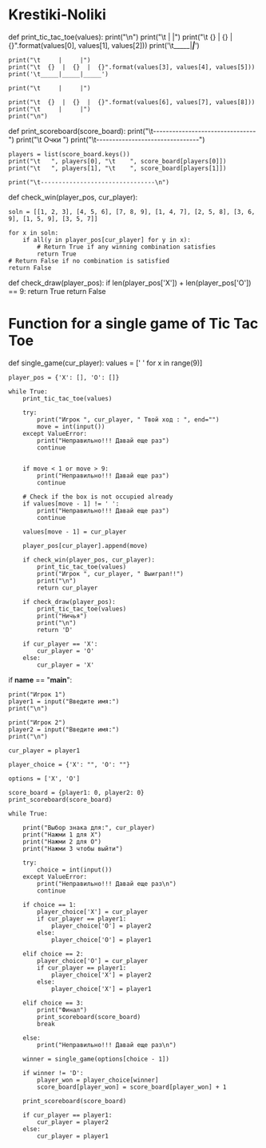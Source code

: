 # Krestiki-Noliki

def print_tic_tac_toe(values):
    print("\n")
    print("\t     |     |")
    print("\t  {}  |  {}  |  {}".format(values[0], values[1], values[2]))
    print('\t_____|_____|_____')

    print("\t     |     |")
    print("\t  {}  |  {}  |  {}".format(values[3], values[4], values[5]))
    print('\t_____|_____|_____')

    print("\t     |     |")

    print("\t  {}  |  {}  |  {}".format(values[6], values[7], values[8]))
    print("\t     |     |")
    print("\n")

def print_scoreboard(score_board):
    print("\t--------------------------------")
    print("\t              Очки              ")
    print("\t--------------------------------")

    players = list(score_board.keys())
    print("\t   ", players[0], "\t    ", score_board[players[0]])
    print("\t   ", players[1], "\t    ", score_board[players[1]])

    print("\t--------------------------------\n")

def check_win(player_pos, cur_player):

    soln = [[1, 2, 3], [4, 5, 6], [7, 8, 9], [1, 4, 7], [2, 5, 8], [3, 6, 9], [1, 5, 9], [3, 5, 7]]

    for x in soln:
        if all(y in player_pos[cur_player] for y in x):
            # Return True if any winning combination satisfies
            return True
    # Return False if no combination is satisfied
    return False

def check_draw(player_pos):
    if len(player_pos['X']) + len(player_pos['O']) == 9:
        return True
    return False


# Function for a single game of Tic Tac Toe
def single_game(cur_player):
    values = [' ' for x in range(9)]

    player_pos = {'X': [], 'O': []}

    while True:
        print_tic_tac_toe(values)

        try:
            print("Игрок ", cur_player, " Твой ход : ", end="")
            move = int(input())
        except ValueError:
            print("Неправильно!!! Давай еще раз")
            continue


        if move < 1 or move > 9:
            print("Неправильно!!! Давай еще раз")
            continue

        # Check if the box is not occupied already
        if values[move - 1] != ' ':
            print("Неправильно!!! Давай еще раз")
            continue

        values[move - 1] = cur_player

        player_pos[cur_player].append(move)

        if check_win(player_pos, cur_player):
            print_tic_tac_toe(values)
            print("Игрок ", cur_player, " Выиграл!!")
            print("\n")
            return cur_player

        if check_draw(player_pos):
            print_tic_tac_toe(values)
            print("Ничья")
            print("\n")
            return 'D'

        if cur_player == 'X':
            cur_player = 'O'
        else:
            cur_player = 'X'

if __name__ == "__main__":

    print("Игрок 1")
    player1 = input("Введите имя:")
    print("\n")

    print("Игрок 2")
    player2 = input("Введите имя:")
    print("\n")

    cur_player = player1

    player_choice = {'X': "", 'O': ""}

    options = ['X', 'O']

    score_board = {player1: 0, player2: 0}
    print_scoreboard(score_board)

    while True:

        print("Выбор знака для:", cur_player)
        print("Нажми 1 для X")
        print("Нажми 2 для O")
        print("Нажми 3 чтобы выйти")

        try:
            choice = int(input())
        except ValueError:
            print("Неправильно!!! Давай еще раз\n")
            continue

        if choice == 1:
            player_choice['X'] = cur_player
            if cur_player == player1:
                player_choice['O'] = player2
            else:
                player_choice['O'] = player1

        elif choice == 2:
            player_choice['O'] = cur_player
            if cur_player == player1:
                player_choice['X'] = player2
            else:
                player_choice['X'] = player1

        elif choice == 3:
            print("Финал")
            print_scoreboard(score_board)
            break

        else:
            print("Неправильно!!! Давай еще раз\n")

        winner = single_game(options[choice - 1])

        if winner != 'D':
            player_won = player_choice[winner]
            score_board[player_won] = score_board[player_won] + 1

        print_scoreboard(score_board)

        if cur_player == player1:
            cur_player = player2
        else:
            cur_player = player1
